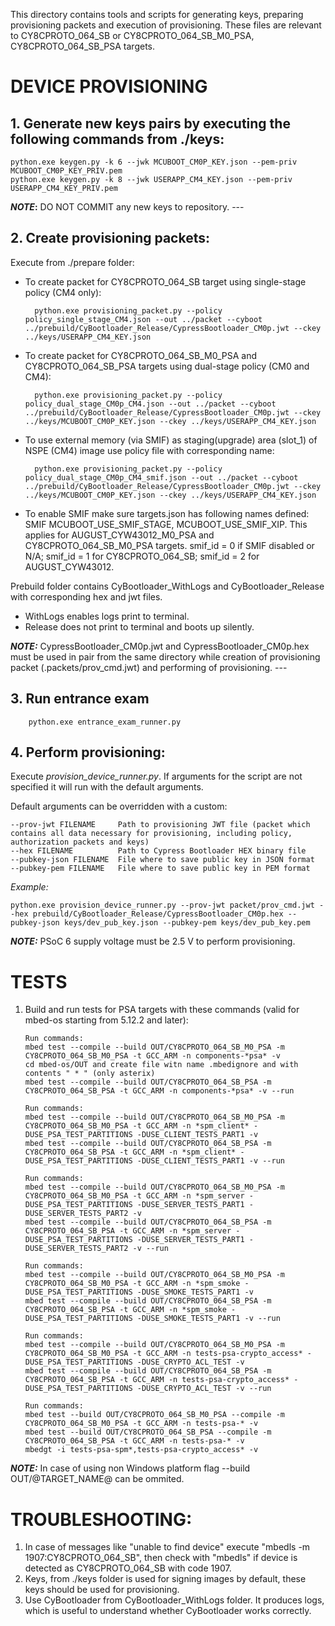 This directory contains tools and scripts for generating keys, preparing provisioning packets and execution of provisioning.
These files are relevant to CY8CPROTO_064_SB or CY8CPROTO_064_SB_M0_PSA, CY8CPROTO_064_SB_PSA targets.

# DEVICE PROVISIONING

## 1.   Generate new keys pairs by executing the following commands from ./keys:

    python.exe keygen.py -k 6 --jwk MCUBOOT_CM0P_KEY.json --pem-priv MCUBOOT_CM0P_KEY_PRIV.pem
    python.exe keygen.py -k 8 --jwk USERAPP_CM4_KEY.json --pem-priv USERAPP_CM4_KEY_PRIV.pem
        
**_NOTE_:** DO NOT COMMIT any new keys to repository. ---

## 2.   Create provisioning packets:
Execute from ./prepare folder:

* To create packet for CY8CPROTO_064_SB target using single-stage policy (CM4 only):
    
        python.exe provisioning_packet.py --policy policy_single_stage_CM4.json --out ../packet --cyboot ../prebuild/CyBootloader_Release/CypressBootloader_CM0p.jwt --ckey ../keys/USERAPP_CM4_KEY.json

* To create packet for CY8CPROTO_064_SB_M0_PSA and CY8CPROTO_064_SB_PSA targets using dual-stage policy (CM0 and CM4):
    
        python.exe provisioning_packet.py --policy policy_dual_stage_CM0p_CM4.json --out ../packet --cyboot ../prebuild/CyBootloader_Release/CypressBootloader_CM0p.jwt --ckey ../keys/MCUBOOT_CM0P_KEY.json --ckey ../keys/USERAPP_CM4_KEY.json
        
* To use external memory (via SMIF) as staging(upgrade) area (slot_1) of NSPE (CM4) image use policy file with corresponding name:

        python.exe provisioning_packet.py --policy policy_dual_stage_CM0p_CM4_smif.json --out ../packet --cyboot ../prebuild/CyBootloader_Release/CypressBootloader_CM0p.jwt --ckey ../keys/MCUBOOT_CM0P_KEY.json --ckey ../keys/USERAPP_CM4_KEY.json
        
* To enable SMIF make sure targets.json has following names defined: SMIF MCUBOOT_USE_SMIF_STAGE, MCUBOOT_USE_SMIF_XIP. This applies for AUGUST_CYW43012_M0_PSA and CY8CPROTO_064_SB_M0_PSA targets. smif_id = 0 if SMIF disabled or N/A; smif_id = 1 for CY8CPROTO_064_SB; smif_id = 2 for AUGUST_CYW43012.
        
Prebuild folder contains CyBootloader_WithLogs and CyBootloader_Release with corresponding hex and jwt files.
  * WithLogs enables logs print to terminal.
  * Release does not print to terminal and boots up silently.

**_NOTE:_** CypressBootloader_CM0p.jwt and CypressBootloader_CM0p.hex must be used in pair from the same directory while creation of provisioning packet (.packets/prov_cmd.jwt) and performing of provisioning. ---

## 3. Run entrance exam

        python.exe entrance_exam_runner.py

## 4.   Perform provisioning:

Execute *provision_device_runner.py*.
If arguments for the script are not specified it will run with the default arguments.

Default arguments can be overridden with a custom:

    --prov-jwt FILENAME     Path to provisioning JWT file (packet which contains all data necessary for provisioning, including policy, authorization packets and keys)
    --hex FILENAME          Path to Cypress Bootloader HEX binary file
    --pubkey-json FILENAME  File where to save public key in JSON format
    --pubkey-pem FILENAME   File where to save public key in PEM format

*Example:*
    
    python.exe provision_device_runner.py --prov-jwt packet/prov_cmd.jwt --hex prebuild/CyBootloader_Release/CypressBootloader_CM0p.hex --pubkey-json keys/dev_pub_key.json --pubkey-pem keys/dev_pub_key.pem
    
**_NOTE:_** PSoC 6 supply voltage must be 2.5 V to perform provisioning.

# TESTS
        
1.  Build and run tests for PSA targets with these commands (valid for mbed-os starting from 5.12.2 and later):

        Run commands:
        mbed test --compile --build OUT/CY8CPROTO_064_SB_M0_PSA -m CY8CPROTO_064_SB_M0_PSA -t GCC_ARM -n components-*psa* -v
        cd mbed-os/OUT and create file witn name .mbedignore and with contents " * " (only asterix) 
        mbed test --compile --build OUT/CY8CPROTO_064_SB_PSA -m CY8CPROTO_064_SB_PSA -t GCC_ARM -n components-*psa* -v --run
         
        Run commands:
        mbed test --compile --build OUT/CY8CPROTO_064_SB_M0_PSA -m CY8CPROTO_064_SB_M0_PSA -t GCC_ARM -n *spm_client* -DUSE_PSA_TEST_PARTITIONS -DUSE_CLIENT_TESTS_PART1 -v
        mbed test --compile --build OUT/CY8CPROTO_064_SB_PSA -m CY8CPROTO_064_SB_PSA -t GCC_ARM -n *spm_client* -DUSE_PSA_TEST_PARTITIONS -DUSE_CLIENT_TESTS_PART1 -v --run
         
        Run commands:
        mbed test --compile --build OUT/CY8CPROTO_064_SB_M0_PSA -m CY8CPROTO_064_SB_M0_PSA -t GCC_ARM -n *spm_server -DUSE_PSA_TEST_PARTITIONS -DUSE_SERVER_TESTS_PART1 -DUSE_SERVER_TESTS_PART2 -v
        mbed test --compile --build OUT/CY8CPROTO_064_SB_PSA -m CY8CPROTO_064_SB_PSA -t GCC_ARM -n *spm_server -DUSE_PSA_TEST_PARTITIONS -DUSE_SERVER_TESTS_PART1 -DUSE_SERVER_TESTS_PART2 -v --run
         
        Run commands:
        mbed test --compile --build OUT/CY8CPROTO_064_SB_M0_PSA -m CY8CPROTO_064_SB_M0_PSA -t GCC_ARM -n *spm_smoke -DUSE_PSA_TEST_PARTITIONS -DUSE_SMOKE_TESTS_PART1 -v
        mbed test --compile --build OUT/CY8CPROTO_064_SB_PSA -m CY8CPROTO_064_SB_PSA -t GCC_ARM -n *spm_smoke -DUSE_PSA_TEST_PARTITIONS -DUSE_SMOKE_TESTS_PART1 -v --run
         
        Run commands:
        mbed test --compile --build OUT/CY8CPROTO_064_SB_M0_PSA -m CY8CPROTO_064_SB_M0_PSA -t GCC_ARM -n tests-psa-crypto_access* -DUSE_PSA_TEST_PARTITIONS -DUSE_CRYPTO_ACL_TEST -v
        mbed test --compile --build OUT/CY8CPROTO_064_SB_PSA -m CY8CPROTO_064_SB_PSA -t GCC_ARM -n tests-psa-crypto_access* -DUSE_PSA_TEST_PARTITIONS -DUSE_CRYPTO_ACL_TEST -v --run
         
        Run commands:
        mbed test --build OUT/CY8CPROTO_064_SB_M0_PSA --compile -m CY8CPROTO_064_SB_M0_PSA -t GCC_ARM -n tests-psa-* -v
        mbed test --build OUT/CY8CPROTO_064_SB_PSA --compile -m CY8CPROTO_064_SB_PSA -t GCC_ARM -n tests-psa-* -v
        mbedgt -i tests-psa-spm*,tests-psa-crypto_access* -v

**_NOTE:_** In case of using non Windows platform flag --build OUT/@TARGET_NAME@ can be ommited.

# TROUBLESHOOTING:

1. In case of messages like "unable to find device" execute "mbedls -m 1907:CY8CPROTO_064_SB", then check with "mbedls" if device is detected as CY8CPROTO_064_SB with code 1907.
2. Keys, from ./keys folder is used for signing images by default, these keys should be used for provisioning.
3. Use CyBootloader from CyBootloader_WithLogs folder. It produces logs, which is useful to understand whether CyBootloader works correctly.
